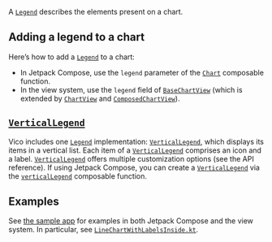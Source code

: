 A [`Legend`](https://patrykandpatrick.com/vico/api/vico/core/com.patrykandpatrick.vico.core.legend/-legend/) describes the elements present on a chart.

## Adding a legend to a chart

Here’s how to add a [`Legend`](https://patrykandpatrick.com/vico/api/vico/core/com.patrykandpatrick.vico.core.legend/-legend/) to a chart:

- In Jetpack Compose, use the `legend` parameter of the [`Chart`](https://patrykandpatrick.com/vico/api/vico/compose/com.patrykandpatrick.vico.compose.chart/-chart) composable function.
- In the view system, use the `legend` field of [`BaseChartView`](https://patrykandpatrick.com/vico/api/vico/views/com.patrykandpatrick.vico.views.chart/-base-chart-view/) (which is extended by [`ChartView`](https://patrykandpatrick.com/vico/api/vico/views/com.patrykandpatrick.vico.views.chart/-chart-view/) and [`ComposedChartView`](https://patrykandpatrick.com/vico/api/vico/views/com.patrykandpatrick.vico.views.chart/-composed-chart-view/)).

## [`VerticalLegend`](https://patrykandpatrick.com/vico/api/vico/core/com.patrykandpatrick.vico.core.legend/-vertical-legend/)

Vico includes one [`Legend`](https://patrykandpatrick.com/vico/api/vico/core/com.patrykandpatrick.vico.core.legend/-legend/)
implementation: [`VerticalLegend`](https://patrykandpatrick.com/vico/api/vico/core/com.patrykandpatrick.vico.core.legend/-vertical-legend/),
which displays its items in a vertical list. Each item of a [`VerticalLegend`](https://patrykandpatrick.com/vico/api/vico/core/com.patrykandpatrick.vico.core.legend/-vertical-legend/)
comprises an icon and a label. [`VerticalLegend`](https://patrykandpatrick.com/vico/api/vico/core/com.patrykandpatrick.vico.core.legend/-vertical-legend/) offers
multiple customization options (see the API reference). If using Jetpack Compose, you can create a [`VerticalLegend`](https://patrykandpatrick.com/vico/api/vico/core/com.patrykandpatrick.vico.core.legend/-vertical-legend/)
via the [`verticalLegend`](https://patrykandpatrick.com/vico/api/vico/compose/com.patrykandpatrick.vico.compose.legend/vertical-legend) composable function.

## Examples

See [the sample app](https://github.com/patrykandpatrick/vico/tree/master/sample) for examples in both Jetpack Compose and the view system.
In particular, see [`LineChartWithLabelsInside.kt`](https://github.com/patrykandpatrick/vico/blob/master/sample/src/main/java/com/patrykandpatrick/vico/sample/chart/LineChartWithLabelsInside.kt).
